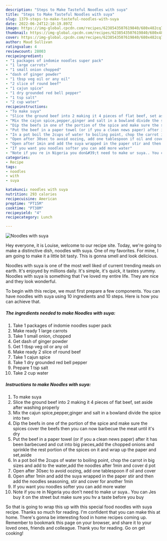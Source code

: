 ```yaml
---
description: "Steps to Make Tasteful Noodles with suya"
title: "Steps to Make Tasteful Noodles with suya"
slug: 1379-steps-to-make-tasteful-noodles-with-suya
date: 2022-06-24T12:10:19.897Z
image: https://img-global.cpcdn.com/recipes/6238543507619840/680x482cq70/noodles-with-suya-recipe-main-photo.jpg
thumbnail: https://img-global.cpcdn.com/recipes/6238543507619840/680x482cq70/noodles-with-suya-recipe-main-photo.jpg
cover: https://img-global.cpcdn.com/recipes/6238543507619840/680x482cq70/noodles-with-suya-recipe-main-photo.jpg
author: Maud Sullivan
ratingvalue: 4
reviewcount: 28003
recipeingredient:
- "1 packages of indomie noodles super pack"
- "1 large carrots"
- "1 small onion chopped"
- "dash of ginger powder"
- "1 tbsp veg oil or any oil"
- "2 slice of round beef"
- "1 cajun spice"
- "1 dry grounded red bell pepper"
- "1 tsp salt"
- "2 cup water"
recipeinstructions:
- "To make suya"
- "Slice the ground beef into 2 making it 4 pieces of flat beef, set aside after washing properly"
- "Mix the cajun spice,pepper,ginger and salt in a bowland divide the spice into two"
- "Dip the beefs in one of the portion of the spice and make sure the spices cover the beefs then you can now barbecue the meat until it&#39;s dry"
- "Put the beef in a paper towel (or if you a clean news paper) after it has been barbecued and cut into big pieces,add the chopped onions and sprinkle the rest portion of the spices on it and wrap up the paper and set,aside"
- "In a pot boil the 2cups of water to boiling point, chop the carrot in big sizes and add to the water,add the noodles after 1min and cover d pot"
- "Open after 30sec to avoid oozing, add one tablespoon if oil and cover"
- "Open after 1min and add the suya wrapped in the paper stir and then add the noodles seasoning, stir and cover for another 1min"
- "If you want you noodles softer you can add more water"
- "Note if you re in Nigeria you don&#39;t need to make ur suya.. You can Jes buy it on the street but make sure you hv a taste before you buy"
categories:
- Recipe
tags:
- noodles
- with
- suya

katakunci: noodles with suya 
nutrition: 293 calories
recipecuisine: American
preptime: "PT15M"
cooktime: "PT38M"
recipeyield: "4"
recipecategory: Lunch

---
```



![Noodles with suya](https://img-global.cpcdn.com/recipes/6238543507619840/680x482cq70/noodles-with-suya-recipe-main-photo.jpg)

Hey everyone, it is Louise, welcome to our recipe site. Today, we're going to make a distinctive dish, noodles with suya. One of my favorites. For mine, I am going to make it a little bit tasty. This is gonna smell and look delicious.

Noodles with suya is one of the most well liked of current trending meals on earth. It's enjoyed by millions daily. It's simple, it's quick, it tastes yummy. Noodles with suya is something that I've loved my entire life. They are nice and they look wonderful.




To begin with this recipe, we must first prepare a few components. You can have noodles with suya using 10 ingredients and 10 steps. Here is how you can achieve that.

<!--inarticleads1-->

##### The ingredients needed to make Noodles with suya:

1. Take 1 packages of indomie noodles super pack
1. Make ready 1 large carrots
1. Take 1 small onion, chopped
1. Get dash of ginger powder
1. Get 1 tbsp veg oil or any oil
1. Make ready 2 slice of round beef
1. Take 1 cajun spice
1. Take 1 dry grounded red bell pepper
1. Prepare 1 tsp salt
1. Take 2 cup water




<!--inarticleads2-->

##### Instructions to make Noodles with suya:

1. To make suya
1. Slice the ground beef into 2 making it 4 pieces of flat beef, set aside after washing properly
1. Mix the cajun spice,pepper,ginger and salt in a bowland divide the spice into two
1. Dip the beefs in one of the portion of the spice and make sure the spices cover the beefs then you can now barbecue the meat until it&#39;s dry
1. Put the beef in a paper towel (or if you a clean news paper) after it has been barbecued and cut into big pieces,add the chopped onions and sprinkle the rest portion of the spices on it and wrap up the paper and set,aside
1. In a pot boil the 2cups of water to boiling point, chop the carrot in big sizes and add to the water,add the noodles after 1min and cover d pot
1. Open after 30sec to avoid oozing, add one tablespoon if oil and cover
1. Open after 1min and add the suya wrapped in the paper stir and then add the noodles seasoning, stir and cover for another 1min
1. If you want you noodles softer you can add more water
1. Note if you re in Nigeria you don&#39;t need to make ur suya.. You can Jes buy it on the street but make sure you hv a taste before you buy




So that is going to wrap this up with this special food noodles with suya recipe. Thanks so much for reading. I'm confident that you can make this at home. There's gonna be interesting food in home recipes coming up. Remember to bookmark this page on your browser, and share it to your loved ones, friends and colleague. Thank you for reading. Go on get cooking!
